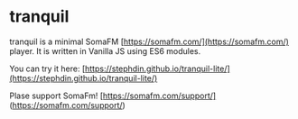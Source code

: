 # tranquil

tranquil is a minimal SomaFM [https://somafm.com/](https://somafm.com/) player. It is written in Vanilla JS using ES6 modules.

You can try it here: [https://stephdin.github.io/tranquil-lite/](https://stephdin.github.io/tranquil-lite/)

Plase support SomaFm! [https://somafm.com/support/] (https://somafm.com/support/)